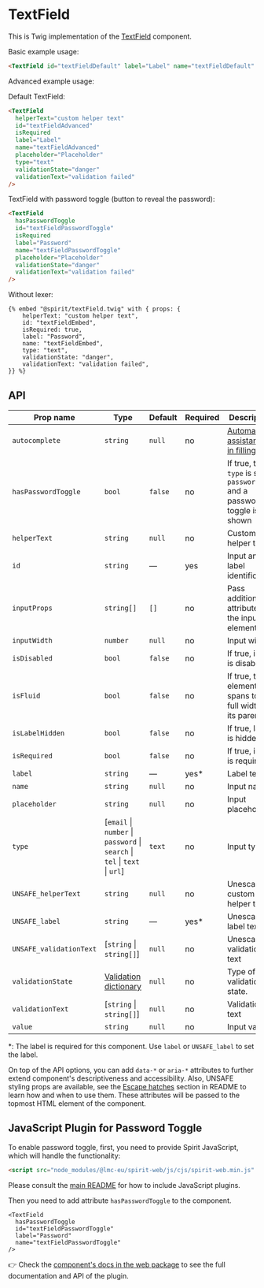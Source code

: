 # TextField

This is Twig implementation of the [TextField] component.

Basic example usage:

```html
<TextField id="textFieldDefault" label="Label" name="textFieldDefault" />
```

Advanced example usage:

Default TextField:

```html
<TextField
  helperText="custom helper text"
  id="textFieldAdvanced"
  isRequired
  label="Label"
  name="textFieldAdvanced"
  placeholder="Placeholder"
  type="text"
  validationState="danger"
  validationText="validation failed"
/>
```

TextField with password toggle (button to reveal the password):

```html
<TextField
  hasPasswordToggle
  id="textFieldPasswordToggle"
  isRequired
  label="Password"
  name="textFieldPasswordToggle"
  placeholder="Placeholder"
  validationState="danger"
  validationText="validation failed"
/>
```

Without lexer:

```twig
{% embed "@spirit/textField.twig" with { props: {
    helperText: "custom helper text",
    id: "textFieldEmbed",
    isRequired: true,
    label: "Password",
    name: "textFieldEmbed",
    type: "text",
    validationState: "danger",
    validationText: "validation failed",
}} %}
```

## API

| Prop name               | Type                                                                        | Default | Required | Description                                                             |
| ----------------------- | --------------------------------------------------------------------------- | ------- | -------- | ----------------------------------------------------------------------- |
| `autocomplete`          | `string`                                                                    | `null`  | no       | [Automated assistance in filling][autocomplete-attr]                    |
| `hasPasswordToggle`     | `bool`                                                                      | `false` | no       | If true, the `type` is set to `password` and a password toggle is shown |
| `helperText`            | `string`                                                                    | `null`  | no       | Custom helper text                                                      |
| `id`                    | `string`                                                                    | —       | yes      | Input and label identification                                          |
| `inputProps`            | `string[]`                                                                  | `[]`    | no       | Pass additional attributes to the input element                         |
| `inputWidth`            | `number`                                                                    | `null`  | no       | Input width                                                             |
| `isDisabled`            | `bool`                                                                      | `false` | no       | If true, input is disabled                                              |
| `isFluid`               | `bool`                                                                      | `false` | no       | If true, the element spans to the full width of its parent              |
| `isLabelHidden`         | `bool`                                                                      | `false` | no       | If true, label is hidden                                                |
| `isRequired`            | `bool`                                                                      | `false` | no       | If true, input is required                                              |
| `label`                 | `string`                                                                    | —       | yes\*    | Label text                                                              |
| `name`                  | `string`                                                                    | `null`  | no       | Input name                                                              |
| `placeholder`           | `string`                                                                    | `null`  | no       | Input placeholder                                                       |
| `type`                  | [`email` \| `number` \| `password` \| `search` \| `tel` \| `text` \| `url`] | `text`  | no       | Input type                                                              |
| `UNSAFE_helperText`     | `string`                                                                    | `null`  | no       | Unescaped custom helper text                                            |
| `UNSAFE_label`          | `string`                                                                    | —       | yes\*    | Unescaped label text                                                    |
| `UNSAFE_validationText` | [`string` \| `string[]`]                                                    | `null`  | no       | Unescaped validation text                                               |
| `validationState`       | [Validation dictionary][dictionary-validation]                              | `null`  | no       | Type of validation state.                                               |
| `validationText`        | [`string` \| `string[]`]                                                    | `null`  | no       | Validation text                                                         |
| `value`                 | `string`                                                                    | `null`  | no       | Input value                                                             |

\*: The label is required for this component. Use `label` or `UNSAFE_label` to set the label.

On top of the API options, you can add `data-*` or `aria-*` attributes to
further extend component's descriptiveness and accessibility. Also, UNSAFE styling props are available,
see the [Escape hatches][escape-hatches] section in README to learn how and when to use them.
These attributes will be passed to the topmost HTML element of the component.

## JavaScript Plugin for Password Toggle

To enable password toggle, first, you need to provide Spirit JavaScript,
which will handle the functionality:

```html
<script src="node_modules/@lmc-eu/spirit-web/js/cjs/spirit-web.min.js" async></script>
```

Please consult the [main README][web-readme] for how to include JavaScript
plugins.

Then you need to add attribute `hasPasswordToggle` to the component.

```twig
<TextField
  hasPasswordToggle
  id="textFieldPasswordToggle"
  label="Password"
  name="textFieldPasswordToggle"
/>
```

👉 Check the [component's docs in the web package][web-js-api] to see the full documentation and API of the plugin.

[web-js-api]: https://github.com/lmc-eu/spirit-design-system/blob/main/packages/web/src/scss/components/TextField/README.md#javascript-plugin-for-password-toggle
[web-readme]: https://github.com/lmc-eu/spirit-design-system/blob/main/packages/web/README.md
[textfield]: https://github.com/lmc-eu/spirit-design-system/tree/main/packages/web/src/scss/components/TextField
[autocomplete-attr]: https://developer.mozilla.org/en-US/docs/Web/HTML/Attributes/autocomplete
[dictionary-validation]: https://github.com/lmc-eu/spirit-design-system/blob/main/docs/DICTIONARIES.md#validation
[escape-hatches]: https://github.com/lmc-eu/spirit-design-system/tree/main/packages/web-twig/README.md#escape-hatches

